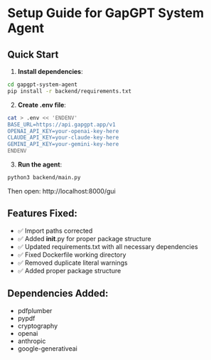 # Setup Guide for GapGPT System Agent

## Quick Start

1. **Install dependencies**:
```bash
cd gapgpt-system-agent
pip install -r backend/requirements.txt
```

2. **Create .env file**:
```bash
cat > .env << 'ENDENV'
BASE_URL=https://api.gapgpt.app/v1
OPENAI_API_KEY=your-openai-key-here
CLAUDE_API_KEY=your-claude-key-here
GEMINI_API_KEY=your-gemini-key-here
ENDENV
```

3. **Run the agent**:
```bash
python3 backend/main.py
```

Then open: http://localhost:8000/gui

## Features Fixed:
- ✅ Import paths corrected
- ✅ Added __init__.py for proper package structure
- ✅ Updated requirements.txt with all necessary dependencies
- ✅ Fixed Dockerfile working directory
- ✅ Removed duplicate literal warnings
- ✅ Added proper package structure

## Dependencies Added:
- pdfplumber
- pypdf
- cryptography
- openai
- anthropic
- google-generativeai

